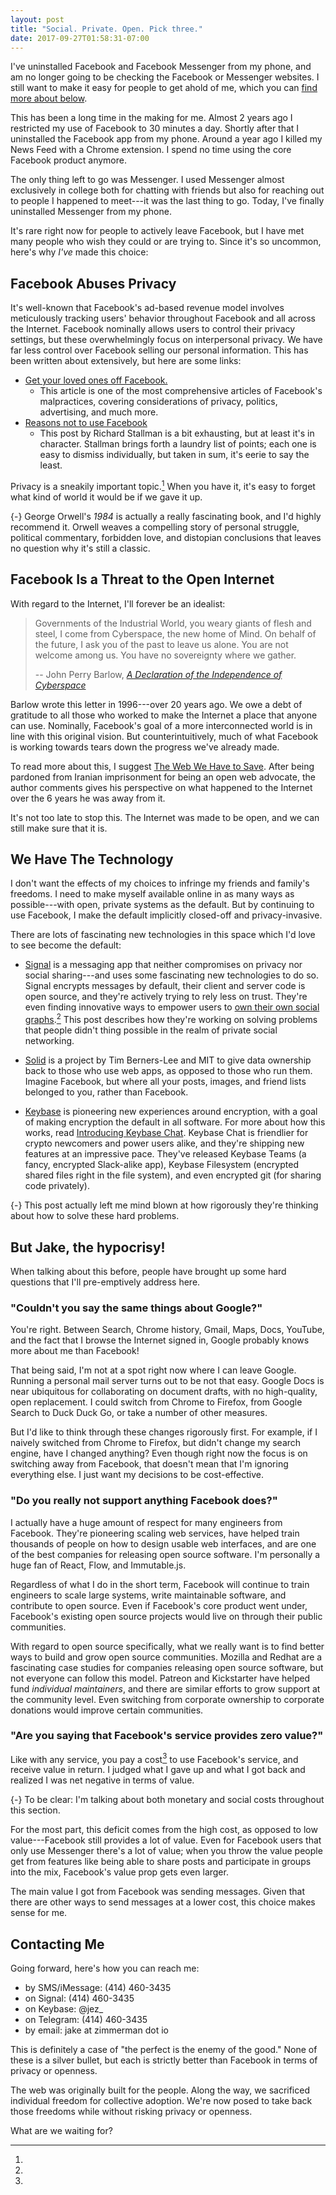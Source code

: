 ```yaml
---
layout: post
title: "Social. Private. Open. Pick three."
date: 2017-09-27T01:58:31-07:00
---
```


<section>

I've uninstalled Facebook and Facebook Messenger from my phone, and am
no longer going to be checking the Facebook or Messenger websites. I
still want to make it easy for people to get ahold of me, which you can
[find more about below](#contacting-me).

This has been a long time in the making for me. Almost 2 years ago I
restricted my use of Facebook to 30 minutes a day. Shortly after that I
uninstalled the Facebook app from my phone. Around a year ago I killed
my News Feed with a Chrome extension. I spend no time using the core
Facebook product anymore.

The only thing left to go was Messenger. I used Messenger almost
exclusively in college both for chatting with friends but also for
reaching out to people I happened to meet---it was the last thing to go.
Today, I've finally uninstalled Messenger from my phone.

It's rare right now for people to actively leave Facebook, but I have
met many people who wish they could or are trying to. Since it's so
uncommon, here's why *I've* made this choice:

</section>


## Facebook Abuses Privacy

It's well-known that Facebook's ad-based revenue model involves
meticulously tracking users' behavior throughout Facebook and all across
the Internet. Facebook nominally allows users to control their privacy
settings, but these overwhelmingly focus on interpersonal privacy. We
have far less control over Facebook selling our personal information.
This has been written about extensively, but here are some links:

- [Get your loved ones off Facebook.](http://www.salimvirani.com/facebook/)
    - This article is one of the most comprehensive articles of
      Facebook's malpractices, covering considerations of privacy,
      politics, advertising, and much more.
- [Reasons not to use Facebook](https://stallman.org/facebook.html)
    - This post by Richard Stallman is a bit exhausting, but at least
      it's in character. Stallman brings forth a laundry list of points;
      each one is easy to dismiss individually, but taken in sum, it's
      eerie to say the least.

Privacy is a sneakily important topic.[^1984] When you have it, it's
easy to forget what kind of world it would be if we gave it up.

[^1984]:
  {-} George Orwell's *1984* is actually a really fascinating book, and
  I'd highly recommend it. Orwell weaves a compelling story of personal
  struggle, political commentary, forbidden love, and distopian
  conclusions that leaves no question why it's still a classic.

## Facebook Is a Threat to the Open Internet

With regard to the Internet, I'll forever be an idealist:

> Governments of the Industrial World, you weary giants of flesh and
> steel, I come from Cyberspace, the new home of Mind. On behalf of the
> future, I ask you of the past to leave us alone. You are not welcome
> among us. You have no sovereignty where we gather.
>
> -- John Perry Barlow, [*A Declaration of the Independence of
> Cyberspace*][ind]


Barlow wrote this letter in 1996---over 20 years ago. We owe a debt of
gratitude to all those who worked to make the Internet a place that
anyone can use. Nominally, Facebook's goal of a more interconnected
world is in line with this original vision. But counterintuitively, much
of what Facebook is working towards tears down the progress we've
already made.

To read more about this, I suggest [The Web We Have to Save][web-save].
After being pardoned from Iranian imprisonment for being an open web
advocate, the author comments gives his perspective on what happened to
the Internet over the 6 years he was away from it.

It's not too late to stop this. The Internet was made to be open, and we
can still make sure that it is.

## We Have The Technology

I don't want the effects of my choices to infringe my friends and
family's freedoms. I need to make myself available online in as many
ways as possible---with open, private systems as the default. But by
continuing to use Facebook, I make the default implicitly closed-off and
privacy-invasive.

There are lots of fascinating new technologies in this space which I'd
love to see become the default:

- [Signal] is a messaging app that neither compromises on privacy nor
  social sharing---and uses some fascinating new technologies to do so.
  Signal encrypts messages by default, their client and server code is
  open source, and they're actively trying to rely less on trust.
  They're even finding innovative ways to empower users to [own their
  own social graphs][social-graph].[^mindblown] This post describes how
  they're working on solving problems that people didn't thing possible
  in the realm of private social networking.

- [Solid] is a project by Tim Berners-Lee and MIT to give data ownership
  back to those who use web apps, as opposed to those who run them.
  Imagine Facebook, but where all your posts, images, and friend lists
  belonged to you, rather than Facebook.

- [Keybase] is pioneering new experiences around encryption, with a goal
  of making encryption the default in all software. For more about how
  this works, read [Introducing Keybase Chat][keybase-chat]. Keybase
  Chat is friendlier for crypto newcomers and power users alike, and
  they're shipping new features at an impressive pace. They've released
  Keybase Teams (a fancy, encrypted Slack-alike app), Keybase Filesystem
  (encrypted shared files right in the file system), and even encrypted
  git (for sharing code privately).

[^mindblown]:
  {-} This post actually left me mind blown at how rigorously they're
  thinking about how to solve these hard problems.

## But Jake, the hypocrisy!

When talking about this before, people have brought up some hard
questions that I'll pre-emptively address here.

### "Couldn't you say the same things about Google?"

You're right. Between Search, Chrome history, Gmail, Maps, Docs,
YouTube, and the fact that I browse the Internet signed in, Google
probably knows more about me than Facebook!

That being said, I'm not at a spot right now where I can leave Google.
Running a personal mail server turns out to be not that easy. Google
Docs is near ubiquitous for collaborating on document drafts, with no
high-quality, open replacement. I could switch from Chrome to Firefox,
from Google Search to Duck Duck Go, or take a number of other measures.

But I'd like to think through these changes rigorously first. For
example, if I naively switched from Chrome to Firefox, but didn't change
my search engine, have I changed anything? Even though right now the
focus is on switching away from Facebook, that doesn't mean that I'm
ignoring everything else. I just want my decisions to be cost-effective.

### "Do you really not support anything Facebook does?"

I actually have a huge amount of respect for many engineers from
Facebook. They're pioneering scaling web services, have helped train
thousands of people on how to design usable web interfaces, and are one
of the best companies for releasing open source software. I'm personally
a huge fan of React, Flow, and Immutable.js.

Regardless of what I do in the short term, Facebook will continue to
train engineers to scale large systems, write maintainable software, and
contribute to open source. Even if Facebook's core product went under,
Facebook's existing open source projects would live on through their
public communities.

With regard to open source specifically, what we really want is to find
better ways to build and grow open source communities. Mozilla and
Redhat are a fascinating case studies for companies releasing open
source software, but not everyone can follow this model. Patreon and
Kickstarter have helped fund *individual maintainers*, and there are
similar efforts to grow support at the community level. Even switching
from corporate ownership to corporate donations would improve certain
communities.

### "Are you saying that Facebook's service provides zero value?"

Like with any service, you pay a cost[^cost] to use Facebook's service, and
receive value in return. I judged what I gave up and what I got back and
realized I was net negative in terms of value.

[^cost]:
  {-} To be clear: I'm talking about both monetary and social costs
  throughout this section.

For the most part, this deficit comes from the high cost, as opposed to
low value---Facebook still provides a lot of value. Even for Facebook
users that only use Messenger there's a lot of value; when you throw the
value people get from features like being able to share posts and
participate in groups into the mix, Facebook's value prop gets even
larger.

The main value I got from Facebook was sending messages. Given that
there are other ways to send messages at a lower cost, this choice makes
sense for me.


## Contacting Me

Going forward, here's how you can reach me:

- by SMS/iMessage: (414) 460-3435
- on Signal: (414) 460-3435
- on Keybase: @jez_
- on Telegram: (414) 460-3435
- by email: jake at zimmerman dot io

This is definitely a case of "the perfect is the enemy of the good."
None of these is a silver bullet, but each is strictly better than
Facebook in terms of privacy or openness.

The web was originally built for the people. Along the way, we
sacrificed individual freedom for collective adoption. We're now posed
to take back those freedoms while without risking privacy or openness.

What are we waiting for?


[ind]: https://www.eff.org/cyberspace-independence
[web-save]: https://medium.com/matter/the-web-we-have-to-save-2eb1fe15a426

[Signal]: https://signal.org/
[social-graph]: https://signal.org/blog/private-contact-discovery/
[Solid]: https://solid.mit.edu/
[Keybase]: https://keybase.io/
[keybase-chat]: https://keybase.io/blog/keybase-chat

<!-- vim:tw=72
-->
